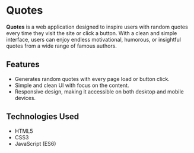 # Quotes

**Quotes** is a web application designed to inspire users with random quotes every time they visit the site or click a button. With a clean and simple interface, users can enjoy endless motivational, humorous, or insightful quotes from a wide range of famous authors.

## Features
- Generates random quotes with every page load or button click.
- Simple and clean UI with focus on the content.
- Responsive design, making it accessible on both desktop and mobile devices.


## Technologies Used
- HTML5
- CSS3
- JavaScript (ES6)

